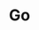 ---
title: "Go"
slug: "go"
description: "Go is an open source programming language supported by Google"
image: "go.webp"
---